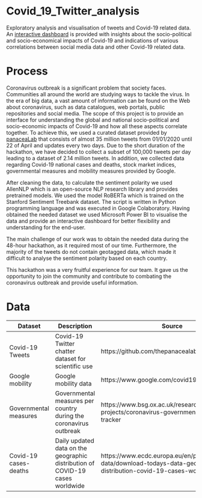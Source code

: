 # Covid_19_Twitter_analysis
Exploratory analysis and visualisation of tweets and Covid-19 related data. An [interactive dashboard](https://app.powerbi.com/view?r=eyJrIjoiMWI2YWI0YzItYzljYS00ZjA2LWE0NzctNzlhYzZmY2Q2ZWEzIiwidCI6IjBkZmQwNWIzLTdlYjEtNDAyZi1iYzM4LWJkZDU2NmQ3OGExMSIsImMiOjh9) is provided with insights about the socio-political and socio-economical impacts of Covid-19 and indications of various correlations between social media data and other Covid-19 related data.


# Process
Coronavirus outbreak is a significant problem that society faces. Communities all around the world are studying ways to tackle the virus. In the era of big data, a vast amount of information can be found on the Web about coronavirus, such as data catalogues, web portals, public repositories and social media. The scope of this project is to provide an interface for understanding the global and national socio-political and socio-economic impacts of Covid-19 and how all these aspects correlate together. To achieve this, we used a curated dataset provided by [panaceaLab](https://github.com/thepanacealab/covid19_twitter) that consists of almost 35 million tweets from 01/01/2020 until 22 of April and updates every two days. Due to the short duration of the hackathon, we have decided to collect a subset of 100,000 tweets per day leading to a dataset of 2.14 million tweets. In addition, we collected data regarding Covid-19 national cases and deaths, stock market indices, governmental measures and mobility measures provided by Google.

After cleaning the data, to calculate the sentiment polarity we used AllenNLP which is an open-source NLP research library and provides pretrained models. We used the model RoBERTa which is trained on the Stanford Sentiment Treebank dataset. The script is written in Python programming language and was executed in Google Colaboratory. Having obtained the needed dataset we used Microsoft Power BI to visualise the data and provide an interactive dashboard for better flexibility and understanding for the end-user.

The main challenge of our work was to obtain the needed data during the 48-hour hackathon, as it required most of our time. Furthermore, the majority of the tweets do not contain geotagged data, which made it difficult to analyse the sentiment polarity based on each country.

This hackathon was a very fruitful experience for our team. It gave us the opportunity to join the community and contribute to combating the coronavirus outbreak and provide useful information.


# Data
<table>
  <thead>
    <tr>
      <th>Dataset</th>
      <th>Description</th>
      <th>Source</th>
    </tr>
  </thead>
  <tbody>
    <tr>
      <td>Covid-19 Tweets</td>
      <td>Covid-19 Twitter chatter dataset for scientific use</td>
      <td>https://github.com/thepanacealab/covid19_twitter</td>
    </tr>
    <tr>
      <td>Google mobility</td>
      <td>Google mobility data</td>
      <td>https://www.google.com/covid19/mobility/</td>
    </tr>
    <tr>
      <td>Governmental measures</td>
      <td>Governmental measures per country during the coronavirus outbreak</td>
      <td>https://www.bsg.ox.ac.uk/research/research-projects/coronavirus-government-response-tracker</td>
    </tr>
    <tr>
      <td>Covid-19 cases-deaths</td>
      <td>Daily updated data on the geographic distribution of COVID-19 cases worldwide</td>
      <td>https://www.ecdc.europa.eu/en/publications-data/download-todays-data-geographic-distribution-covid-19-cases-worldwide</td>
    </tr>
  </tbody>
</table>
